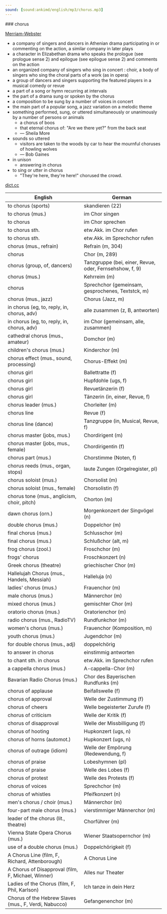 ```yaml
---
sound: [sound:ankimd/english/mp3/chorus.mp3]
---
```


\### chorus

[Merriam-Webster](https://www.merriam-webster.com/dictionary/chorus)

- a company of singers and dancers in Athenian drama participating in or commenting on the action, a similar company in later plays
- a character in Elizabethan drama who speaks the prologue (see prologue sense 2) and epilogue (see epilogue sense 2) and comments on the action
- an organized company of singers who sing in concert : choir, a body of singers who sing the choral parts of a work (as in opera)
- a group of dancers and singers supporting the featured players in a musical comedy or revue
- a part of a song or hymn recurring at intervals
- the part of a drama sung or spoken by the chorus
- a composition to be sung by a number of voices in concert
- the main part of a popular song, a jazz variation on a melodic theme
- something performed, sung, or uttered simultaneously or unanimously by a number of persons or animals
    - a chorus of boos
    - that eternal chorus of: "Are we there yet?" from the back seat
    - — Sheila More
- sounds so uttered
    - visitors are taken to the woods by car to hear the mournful choruses of howling wolves
    - — Bob Gaines
- in unison
    - answering in chorus
- to sing or utter in chorus
    - "They're here, they're here!" chorused the crowd.

[dict.cc](https://www.dict.cc/chorus)

| English        | German       |
| -------------- | ------------ |
| to chorus (sports) | skandieren (22) |
| to chorus (mus.) | im Chor singen |
| to chorus | im Chor sprechen |
| to chorus sth. | etw.Akk. im Chor rufen |
| to chorus sth. | etw.Akk. im Sprechchor rufen |
| chorus (mus., refrain) | Refrain (m, 304) |
| chorus | Chor (m, 289) |
| chorus (group, of, dancers) | Tanzgruppe (bei, einer, Revue, oder, Fernsehshow, f, 9) |
| chorus (mus.) | Kehrreim (m) |
| chorus | Sprechchor (gemeinsam, gesprochenes, Textstck, m) |
| chorus (mus., jazz) | Chorus (Jazz, m) |
| in chorus (eg, to, reply, in, chorus, adv) | alle zusammen (z, B, antworten) |
| in chorus (eg, to, reply, in, chorus, adv) | im Chor (gemeinsam, alle, zusammen) |
| cathedral chorus (mus., amateur) | Domchor (m) |
| children's chorus (mus.) | Kinderchor (m) |
| chorus effect (mus., sound, processing) | Chorus-Effekt (m) |
| chorus girl | Ballettratte (f) |
| chorus girl | Hupfdohle (ugs, f) |
| chorus girl | Revuetänzerin (f) |
| chorus girl | Tänzerin (in, einer, Revue, f) |
| chorus leader (mus.) | Chorleiter (m) |
| chorus line | Revue (f) |
| chorus line (dance) | Tanzgruppe (in, Musical, Revue, f) |
| chorus master (jobs, mus.) | Chordirigent (m) |
| chorus master (jobs, mus., female) | Chordirigentin (f) |
| chorus part (mus.) | Chorstimme (Noten, f) |
| chorus reeds (mus., organ, stops) | laute Zungen (Orgelregister, pl) |
| chorus soloist (mus.) | Chorsolist (m) |
| chorus soloist (mus., female) | Chorsolistin (f) |
| chorus tone (mus., anglicism, choir, pitch) | Chorton (m) |
| dawn chorus (orn.) | Morgenkonzert der Singvögel (n) |
| double chorus (mus.) | Doppelchor (m) |
| final chorus (mus.) | Schlusschor (m) |
| final chorus (mus.) | Schlußchor (alt, m) |
| frog chorus (zool.) | Froschchor (m) |
| frogs' chorus | Froschkonzert (n) |
| Greek chorus (theatre) | griechischer Chor (m) |
| Hallelujah Chorus (mus., Handels, Messiah) | Halleluja (n) |
| ladies' chorus (mus.) | Frauenchor (m) |
| male chorus (mus.) | Männerchor (m) |
| mixed chorus (mus.) | gemischter Chor (m) |
| oratorio chorus (mus.) | Oratorienchor (m) |
| radio chorus (mus., RadioTV) | Rundfunkchor (m) |
| women's chorus (mus.) | Frauenchor (Komposition, m) |
| youth chorus (mus.) | Jugendchor (m) |
| for double chorus (mus., adj) | doppelchörig |
| to answer in chorus | einstimmig antworten |
| to chant sth. in chorus | etw.Akk. im Sprechchor rufen |
| a cappella chorus (mus.) | A-cappella-Chor (m) |
| Bavarian Radio Chorus (mus.) | Chor des Bayerischen Rundfunks (m) |
| chorus of applause | Beifallswelle (f) |
| chorus of approval | Welle der Zustimmung (f) |
| chorus of cheers | Welle begeisterter Zurufe (f) |
| chorus of criticism | Welle der Kritik (f) |
| chorus of disapproval | Welle der Missbilligung (f) |
| chorus of hooting | Hupkonzert (ugs, n) |
| chorus of horns (automot.) | Hupkonzert (ugs, n) |
| chorus of outrage (idiom) | Welle der Empörung (Redewendung, f) |
| chorus of praise | Lobeshymnen (pl) |
| chorus of praise | Welle des Lobes (f) |
| chorus of protest | Welle des Protests (f) |
| chorus of voices | Sprechchor (m) |
| chorus of whistles | Pfeifkonzert (n) |
| men's chorus / choir (mus.) | Männerchor (m) |
| four-part male chorus (mus.) | vierstimmiger Männerchor (m) |
| leader of the chorus (lit., theatre) | Chorführer (m) |
| Vienna State Opera Chorus (mus.) | Wiener Staatsopernchor (m) |
| use of a double chorus (mus.) | Doppelchörigkeit (f) |
| A Chorus Line (film, F, Richard, Attenborough) | A Chorus Line |
| A Chorus of Disapproval (film, F, Michael, Winner) | Alles nur Theater |
| Ladies of the Chorus (film, F, Phil, Karlson) | Ich tanze in dein Herz |
| Chorus of the Hebrew Slaves (mus., F, Verdi, Nabucco) | Gefangenenchor (m) |
